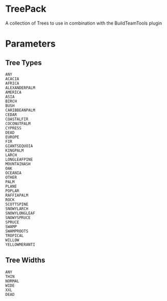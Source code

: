 # TreePack
A collection of Trees to use in combination with the BuildTeamTools plugin


# Parameters

## Tree Types

`ANY` <br>
`ACACIA` <br>
`AFRICA` <br>
`ALEXANDERPALM` <br>
`AMERICA` <br>
`ASIA` <br>
`BIRCH` <br>
`BUSH` <br>
`CARIBBEANPALM` <br>
`CEDAR` <br>
`COASTALFIR` <br>
`COCONUTPALM` <br>
`CYPRESS` <br>
`DEAD` <br>
`EUROPE` <br>
`FIR` <br>
`GIANTSEQUOIA` <br>
`KINGPALM` <br>
`LARCH` <br>
`LONGLEAFPINE` <br>
`MOUNTAINASH` <br>
`OAK` <br>
`OCEANIA` <br>
`OTHER` <br>
`PALM` <br>
`PLANE` <br>
`POPLAR` <br>
`RAFFIAPALM` <br>
`ROCK` <br>
`SCOTTSPINE` <br>
`SNOWYLARCH` <br>
`SNOWYLONGLEAF` <br>
`SNOWYSPRUCE` <br>
`SPRUCE` <br>
`SWAMP` <br>
`SWAMPROOTS` <br>
`TROPICAL` <br>
`WILLOW` <br>
`YELLOWMERANTI` <br>

## Tree Widths

`ANY` <br>
`THIN` <br>
`NORMAL` <br>
`WIDE` <br>
`XXL` <br>
`DEAD` <br>
